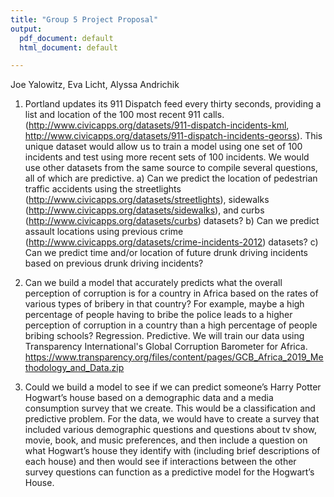 ```yaml
---
title: "Group 5 Project Proposal"
output:
  pdf_document: default
  html_document: default

---
```

Joe Yalowitz, Eva Licht, Alyssa Andrichik
  
1) Portland updates its 911 Dispatch feed every thirty seconds, providing a list and location of the 100 most recent 911 calls.  (http://www.civicapps.org/datasets/911-dispatch-incidents-kml, http://www.civicapps.org/datasets/911-dispatch-incidents-georss).  This unique dataset would allow us to train a model using one set of 100 incidents and test using more recent sets of 100 incidents. We would use other datasets from the same source to compile several questions, all of which are predictive.
  a) Can we predict the location of pedestrian traffic accidents using the streetlights     (http://www.civicapps.org/datasets/streetlights), sidewalks (http://www.civicapps.org/datasets/sidewalks), and curbs (http://www.civicapps.org/datasets/curbs) datasets?
  b) Can we predict assault locations using previous crime (http://www.civicapps.org/datasets/crime-incidents-2012) datasets?
  c) Can we predict time and/or location of future drunk driving incidents based on previous drunk driving incidents?

2) Can we build a model that accurately predicts what the overall perception of corruption is for a country in Africa based on the rates of various types of bribery in that country? For example, maybe a high percentage of people having to bribe the police leads to a higher perception of corruption in a country than a high percentage of people bribing schools? Regression. Predictive. We will train our data using Transparency International's Global Corruption Barometer for Africa. https://www.transparency.org/files/content/pages/GCB_Africa_2019_Methodology_and_Data.zip

3) Could we build a model to see if we can predict someone’s Harry Potter Hogwart’s house based on a demographic data and a media consumption survey that we create. This would be a classification and predictive problem. For the data, we would have to create a survey that included various demographic questions and questions about tv show, movie, book, and music preferences, and then include a question on what Hogwart’s house they identify with (including brief descriptions of each house) and then would see if interactions between the other survey questions can function as a predictive model for the Hogwart’s House.